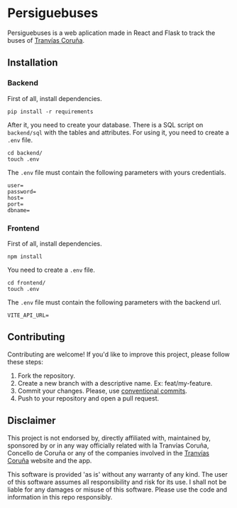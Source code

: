 # Persiguebuses

Persiguebuses is a web aplication made in React and Flask to track the buses of [Tranvías Coruña](https://tranviascoruna.com/). 

## Installation

### Backend

First of all, install dependencies.

```
pip install -r requirements
```

After it, you need to create your database. There is a SQL script on `backend/sql` with the tables and attributes. For using it, you need to create a `.env` file.

```
cd backend/
touch .env
```

The `.env` file must contain the following parameters with yours credentials.

```
user=
password=
host=
port=
dbname=
```

### Frontend

First of all, install dependencies.

```
npm install
```

You need to create a `.env` file.

```
cd frontend/
touch .env
```

The `.env` file must contain the following parameters with the backend url.

```
VITE_API_URL=
```

## Contributing

Contributing are welcome! If you'd like to improve this project, please follow these steps:

1. Fork the repository.
2. Create a new branch with a descriptive name. Ex: feat/my-feature.
3. Commit your changes. Please, use [conventional commits](https://www.conventionalcommits.org).
4. Push to your repository and open a pull request.


## Disclaimer
This project is not endorsed by, directly affiliated with, maintained by, sponsored by or in any way officially related with la Tranvías Coruña, Concello de Coruña or any of the companies involved in the [Tranvías Coruña](tranviascoruna.com) website and the app.

This software is provided 'as is' without any warranty of any kind. The user of this software assumes all responsibility and risk for its use. I shall not be liable for any damages or misuse of this software. Please use the code and information in this repo responsibly.